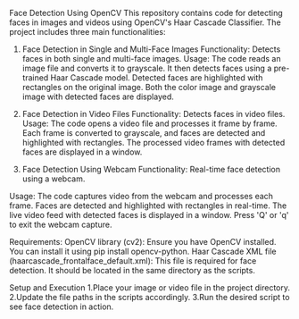 Face Detection Using OpenCV
This repository contains code for detecting faces in images and videos using OpenCV's Haar Cascade Classifier. The project includes three main functionalities:

1. Face Detection in Single and Multi-Face Images
Functionality:
   Detects faces in both single and multi-face images.
Usage:
  The code reads an image file and converts it to grayscale.
  It then detects faces using a pre-trained Haar Cascade model.
  Detected faces are highlighted with rectangles on the original image.
  Both the color image and grayscale image with detected faces are displayed.

3. Face Detection in Video Files
Functionality:
   Detects faces in video files.
Usage:
   The code opens a video file and processes it frame by frame.
   Each frame is converted to grayscale, and faces are detected and highlighted with rectangles.
   The processed video frames with detected faces are displayed in a window.
4. Face Detection Using Webcam
Functionality:
      Real-time face detection using a webcam.

Usage:
The code captures video from the webcam and processes each frame.
Faces are detected and highlighted with rectangles in real-time.
The live video feed with detected faces is displayed in a window.
Press 'Q' or 'q' to exit the webcam capture.

Requirements:
     OpenCV library (cv2):
           Ensure you have OpenCV installed. You can install it using pip install opencv-python.
     Haar Cascade XML file (haarcascade_frontalface_default.xml): 
           This file is required for face detection. It should be located in the same directory as the scripts.


Setup and Execution
1.Place your image or video file in the project directory.
2.Update the file paths in the scripts accordingly.
3.Run the desired script to see face detection in action.

